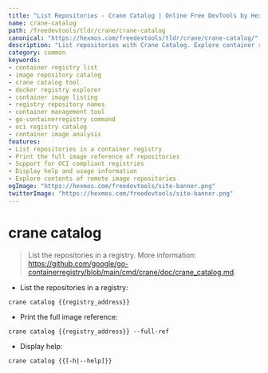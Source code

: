 ```yaml
---
title: "List Repositories - Crane Catalog | Online Free DevTools by Hexmos"
name: crane-catalog
path: /freedevtools/tldr/crane/crane-catalog
canonical: "https://hexmos.com/freedevtools/tldr/crane/crane-catalog/"
description: "List repositories with Crane Catalog. Explore container registry contents and manage image references easily. Free online tool, no registration required."
category: common
keywords:
- container registry list
- image repository catalog
- crane catalog tool
- docker registry explorer
- container image listing
- registry repository names
- container management tool
- go-containerregistry command
- oci registry catalog
- container image analysis
features:
- List repositories in a container registry
- Print the full image reference of repositories
- Support for OCI compliant registries
- Display help and usage information
- Explore contents of remote image repositories
ogImage: "https://hexmos.com/freedevtools/site-banner.png"
twitterImage: "https://hexmos.com/freedevtools/site-banner.png"
---
```


# crane catalog

> List the repositories in a registry.
> More information: <https://github.com/google/go-containerregistry/blob/main/cmd/crane/doc/crane_catalog.md>.

- List the repositories in a registry:

`crane catalog {{registry_address}}`

- Print the full image reference:

`crane catalog {{registry_address}} --full-ref`

- Display help:

`crane catalog {{[-h|--help]}}`
